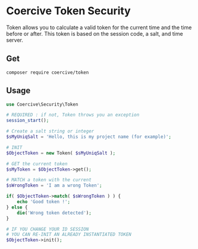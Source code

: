 Coercive Token Security
=======================

Token allows you to calculate a valid token for the current time and the time before or after.
This token is based on the session code, a salt, and time server.

Get
---
```
composer require coercive/token
```

Usage
-----
```php
use Coercive\Security\Token

# REQUIRED : if not, Token throws you an exception
session_start();

# Create a salt string or integer
$sMyUniqSalt = 'Hello, this is my project name (for example)';

# INIT
$ObjectToken = new Token( $sMyUniqSalt );

# GET the current token
$sMyToken = $ObjectToken->get();

# MATCH a token with the current
$sWrongToken = 'I am a wrong Token';

if( $ObjectToken->match( $sWrongToken ) ) {
    echo 'Good token !';
} else {
    die('Wrong token detected');
}

# IF YOU CHANGE YOUR ID SESSION
# YOU CAN RE-INIT AN ALREADY INSTANTIATED TOKEN
$ObjectToken->init();

```
